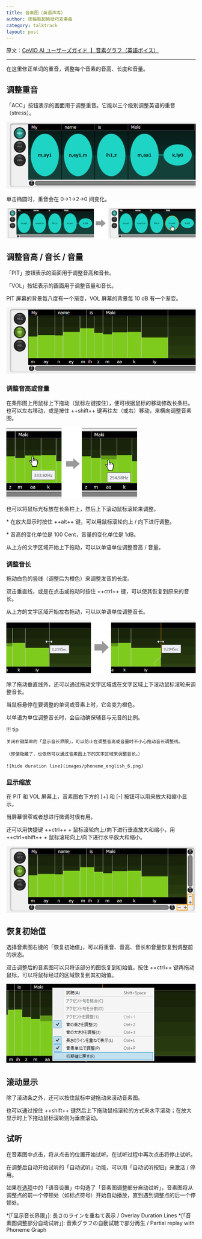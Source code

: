 ```yaml
---
title: 音素图（英语声库）
author: 夜輪風超絶技巧変奏曲
category: talktrack
layout: post
---
```

原文：[CeVIO AI ユーザーズガイド ┃ 音素グラフ（英語ボイス）](https://cevio.jp/guide/cevio_ai/talktrack/phoneme_english/)

---
在这里修正单词的重音，调整每个音素的音高、长度和音量。

## 调整重音

「ACC」按钮表示的画面用于调整重音。它能以三个级别调整英语的重音（stress）。

![stress](images/phoneme_english_1.png)

单击椭圆时，重音会在 0→1→2→0 间变化。

![change stress](images/phoneme_english_2.png)

## 调整音高 / 音长 / 音量

「PIT」按钮表示的画面用于调整音高和音长。

「VOL」按钮表示的画面用于调整音量和音长。

PIT 屏幕的背景每八度有一个渐变，VOL 屏幕的背景每 10 dB 有一个渐变。

![pit](images/phoneme_english_3.png)

### 调整音高或音量

在条形图上用鼠标上下拖动（鼠标左键按住），便可根据鼠标的移动修改长条柱。也可以左右移动，或是按住 ++shift++ 键再往左（或右）移动，来横向调整音素图。

![adjust pit](images/phoneme_english_4.png)

也可以将鼠标光标放在长条柱上，然后上下滚动鼠标滚轮来调整。

\* 在放大显示时按住 ++alt++ 键，可以用鼠标滚轮向上 / 向下进行调整。

\* 音高的变化单位是 100 Cent，音量的变化单位是 1dB。

从上方的文字区域开始上下拖动，可以以单语单位调整音高 / 音量。

### 调整音长

拖动白色的竖线（调整后为橙色）来调整发音的长度。

双击垂直线，或是在点击或拖动时按住 ++ctrl++ 键，可以使其恢复到原来的音长。

从上方的文字区域开始左右拖动，可以以单语单位调整音长。

![adjust in group](images/phoneme_english_5.png)

除了拖动垂直线外，还可以通过拖动文字区域或在文字区域上下滚动鼠标滚轮来调整音长。

当鼠标悬停在要调整的单词或音素上时，它会变为橙色。

以单语为单位调整音长时，会自动确保辅音与元音的比例。

!!! tip

    关闭右键菜单的「显示音长界限」，可以防止在调整音高或音量时不小心拖动音长调整线。

    （即使隐藏了，也依然可以通过音素图上下的文本区域来调整音长。）

    ![hide duration line](images/phoneme_english_6.png)

### 显示缩放

在 PIT 和 VOL 屏幕上，音素图右下方的 [+] 和 [-] 按钮可以用来放大和缩小显示。

当屏幕很窄或者想进行微调时很有用。

还可以用快捷键 ++ctrl++ + 鼠标滚轮向上/向下进行垂直放大和缩小，用 ++ctrl+shift++ + 鼠标滚轮向上/向下进行水平放大和缩小。

![display](images/phoneme_english_7.png)

## 恢复初始值

选择音素图右键的「恢复初始值」，可以将重音、音高、音长和音量恢复到调整前的状态。

双击调整后的音素图可以只将该部分的图恢复到初始值。按住 ++ctrl++ 键再拖动鼠标，可以将鼠标经过的区域恢复到其初始值。

![reset](images/phoneme_english_8.png)

## 滚动显示

除了滚动条之外，还可以按住鼠标中键拖动来滚动音素图。

也可以通过按住 ++shift++ 键然后上下拖动鼠标滚轮的方式来水平滚动；在放大显示时上下拖动鼠标滚轮则为垂直滚动。

## 试听

在音素图中点击，将从点击的位置开始试听。在试听过程中再次点击将停止试听。

在调整后自动开始试听的「自动试听」功能，可以用「自动试听按钮」来激活 / 停用。

如果在[选项](../../option/option)中的「语音设置」中勾选了「音素图调整部分自动试听」，音素图将从调整点的前一个停顿处（如标点符号）开始自动播放，直到遇到调整点的后一个停顿处。

*[「显示音长界限」]: 長さのラインを重ねて表示 / Overlay Duration Lines
*[「音素图调整部分自动试听」]: 音素グラフの自動試聴で部分再生 / Partial replay with Phoneme Graph
